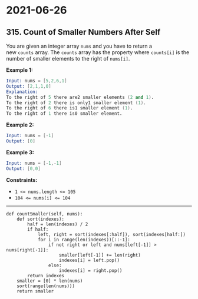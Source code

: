 # 2021-06-26

## 315. Count of Smaller Numbers After Self

You are given an integer array `nums` and you have to return a new `counts` array. The `counts` array has the property where `counts[i]` is the number of smaller elements to the right of `nums[i]`.

**Example 1:**

```s
Input: nums = [5,2,6,1]
Output: [2,1,1,0]
Explanation:
To the right of 5 there are2 smaller elements (2 and 1).
To the right of 2 there is only1 smaller element (1).
To the right of 6 there is1 smaller element (1).
To the right of 1 there is0 smaller element.
```

**Example 2:**

```s
Input: nums = [-1]
Output: [0]
```

**Example 3:**

```s
Input: nums = [-1,-1]
Output: [0,0]
```

**Constraints:**

- `1 <= nums.length <= 105`
- `104 <= nums[i] <= 104`

---

```py3
def countSmaller(self, nums):
    def sort(indexes):
        half = len(indexes) / 2
        if half:
            left, right = sort(indexes[:half]), sort(indexes[half:])
            for i in range(len(indexes))[::-1]:
                if not right or left and nums[left[-1]] > nums[right[-1]]:
                    smaller[left[-1]] += len(right)
                    indexes[i] = left.pop()
                else:
                    indexes[i] = right.pop()
        return indexes
    smaller = [0] * len(nums)
    sort(range(len(nums)))
    return smaller
```
